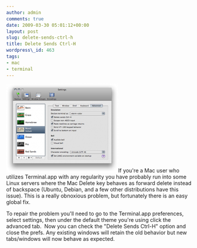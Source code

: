 ```yaml
---
author: admin
comments: true
date: 2009-03-30 05:01:12+00:00
layout: post
slug: delete-sends-ctrl-h
title: Delete Sends Ctrl-H
wordpress\_id: 463
tags:
- mac
- terminal
---
```


[![Delete Sends Ctrl-H in Terminal](/assets/media/2009/03/picture-1-300x239.png)](/assets/media/2009/03/picture-1.png)If you're a Mac user who utilizes Terminal.app with any regularity you have probably run into some Linux servers where the Mac Delete key behaves as forward delete instead of backspace (Ubuntu, Debian, and a few other distributions have this issue).  This is a really obnoxious problem, but fortunately there is an easy global fix.

To repair the problem you'll need to go to the Terminal.app preferences, select settings, then under the default theme you're using click the advanced tab.  Now you can check the "Delete Sends Ctrl-H" option and close the prefs.  Any existing windows will retain the old behavior but new tabs/windows will now behave as expected.
